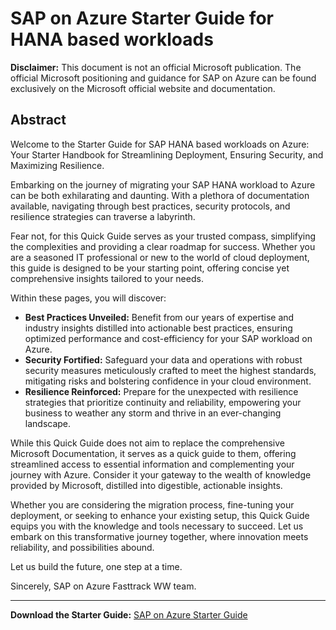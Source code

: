 # SAP on Azure Starter Guide for HANA based workloads

**Disclaimer:** This document is not an official Microsoft publication. The official Microsoft positioning and guidance for SAP on Azure can be found exclusively on the Microsoft official website and documentation.

## Abstract

Welcome to the Starter Guide for SAP HANA based workloads on Azure: Your Starter Handbook for Streamlining Deployment, Ensuring Security, and Maximizing Resilience.

Embarking on the journey of migrating your SAP HANA workload to Azure can be both exhilarating and daunting. With a plethora of documentation available, navigating through best practices, security protocols, and resilience strategies can traverse a labyrinth.

Fear not, for this Quick Guide serves as your trusted compass, simplifying the complexities and providing a clear roadmap for success. Whether you are a seasoned IT professional or new to the world of cloud deployment, this guide is designed to be your starting point, offering concise yet comprehensive insights tailored to your needs.

Within these pages, you will discover:

- **Best Practices Unveiled:** Benefit from our years of expertise and industry insights distilled into actionable best practices, ensuring optimized performance and cost-efficiency for your SAP workload on Azure.
- **Security Fortified:** Safeguard your data and operations with robust security measures meticulously crafted to meet the highest standards, mitigating risks and bolstering confidence in your cloud environment.
- **Resilience Reinforced:** Prepare for the unexpected with resilience strategies that prioritize continuity and reliability, empowering your business to weather any storm and thrive in an ever-changing landscape.

While this Quick Guide does not aim to replace the comprehensive Microsoft Documentation, it serves as a quick guide to them, offering streamlined access to essential information and complementing your journey with Azure. Consider it your gateway to the wealth of knowledge provided by Microsoft, distilled into digestible, actionable insights.

Whether you are considering the migration process, fine-tuning your deployment, or seeking to enhance your existing setup, this Quick Guide equips you with the knowledge and tools necessary to succeed. Let us embark on this transformative journey together, where innovation meets reliability, and possibilities abound.

Let us build the future, one step at a time.

Sincerely,
SAP on Azure Fasttrack WW team.

---

**Download the Starter Guide:** [SAP on Azure Starter Guide](https://github.com/Azure/FTA-WelcomeKits/blob/main/specialized/sap/SAP%20on%20Azure%20Starter%20Guide%20for%20HANA%20based%20workloads%20v2.pdf)
